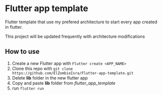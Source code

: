 # Flutter app template

Flutter template that use my prefered architecture to start every app created in flutter.

This project will be updated frequently with architecture modifications

## How to use

1. Create a new Flutter app with ``` Flutter create <APP_NAME> ```
2. Clone this repo with ``` git clone https://github.com/ElZombieIsra/Flutter-app-template.git ```
3. Delete __lib__ folder in the new flutter app
4. Copy and paste __lib__ folder from *flutter_app_template*
5. run ```flutter run```